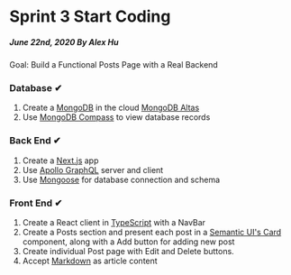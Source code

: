 # Sprint 3 Start Coding
##### June 22nd, 2020 By Alex Hu

Goal: Build a Functional Posts Page with a Real Backend

### Database ✔

1. Create a [MongoDB](https://www.mongodb.com/) in the cloud [MongoDB Altas](https://www.mongodb.com/cloud/atlas)
2. Use [MongoDB Compass](https://www.mongodb.com/products/compass) to view database records

### Back End ✔

1. Create a [Next.js](https://nextjs.org/) app
2. Use [Apollo GraphQL](https://www.apollographql.com/) server and client
3. Use [Mongoose](https://mongoosejs.com/) for database connection and schema

### Front End ✔

1. Create a React client in [TypeScript](https://www.typescriptlang.org/) with a NavBar
2. Create a Posts section and present each post in a [Semantic UI's Card](https://react.semantic-ui.com/views/card/) component,
along with a Add button for adding new post
3. Create individual Post page with Edit and Delete buttons.
4. Accept [Markdown](https://www.markdownguide.org/) as article content
